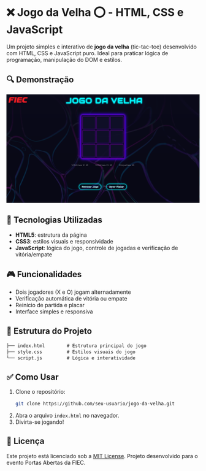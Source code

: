 #  ❌ Jogo da Velha ⭕ - HTML, CSS e JavaScript

Um projeto simples e interativo de **jogo da velha** (tic-tac-toe) desenvolvido com HTML, CSS e JavaScript puro. Ideal para praticar lógica de programação, manipulação do DOM e estilos.

## 🔍 Demonstração

![Screenshot do jogo](screenshot.png)  


## 🚀 Tecnologias Utilizadas

- **HTML5**: estrutura da página  
- **CSS3**: estilos visuais e responsividade  
- **JavaScript**: lógica do jogo, controle de jogadas e verificação de vitória/empate

## 🎮 Funcionalidades

- Dois jogadores (X e O) jogam alternadamente  
- Verificação automática de vitória ou empate  
- Reinício de partida e placar 
- Interface simples e responsiva

## 📁 Estrutura do Projeto

```
├── index.html        # Estrutura principal do jogo
├── style.css         # Estilos visuais do jogo
└── script.js         # Lógica e interatividade
```

## ✅ Como Usar

1. Clone o repositório:
   ```bash
   git clone https://github.com/seu-usuario/jogo-da-velha.git
   ```
2. Abra o arquivo `index.html` no navegador.  
3. Divirta-se jogando!

## 📄 Licença

Este projeto está licenciado sob a [MIT License](LICENSE).
Projeto desenvolvido para o evento Portas Abertas da FIEC.

